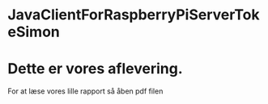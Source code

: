 # JavaClientForRaspberryPiServerTokeSimon

# Dette er vores aflevering.

For at læse vores lille rapport så åben pdf filen
